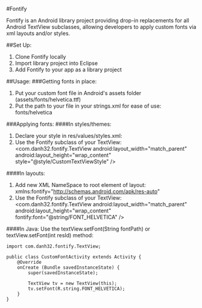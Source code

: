 #Fontify

Fontify is an Android library project providing drop-in replacements for all Android TextView subclasses, allowing developers to apply custom fonts via xml layouts and/or styles.

##Set Up:
1) Clone Fontify locally 
2) Import library project into Eclipse
3) Add Fontify to your app as a library project

##Usage:
###Getting fonts in place:
1) Put your custom font file in Android's assets folder (assets/fonts/helvetica.ttf)
2) Put the path to your file in your strings.xml for ease of use:
	<string name="FONT_HELVETICA">fonts/helvetica</string>

###Applying fonts:
####In styles/themes:
1) Declare your style in res/values/styles.xml:
    <style name="CustomTextViewStyle">
        <item name="font">@string/FONT_HELVETICA</item>
    </style>
2) Use the Fontify subclass of your TextView:
	<com.danh32.fontify.TextView 
	    android:layout_width="match_parent"
		android:layout_height="wrap_content"
		style="@style/CustomTextViewStyle" />

####In layouts:
1) Add new XML NameSpace to root element of layout:
	xmlns:fontify="http://schemas.android.com/apk/res-auto"
2) Use the Fontify subclass of your TextView:
	<com.danh32.fontify.TextView 
	    android:layout_width="match_parent"
		android:layout_height="wrap_content"
		fontify:font="@string/FONT_HELVETICA" />
		
####In Java:
Use the textView.setFont(String fontPath) or textView.setFont(int resId) method:

	import com.danh32.fontify.TextView;

	public class CustomFontActivity extends Activity {
		@Override
		onCreate (Bundle savedInstanceState) {
			super(savedInstanceState);
		
			TextView tv = new TextView(this);
			tv.setFont(R.string.FONT_HELVETICA);
		}	
	}
